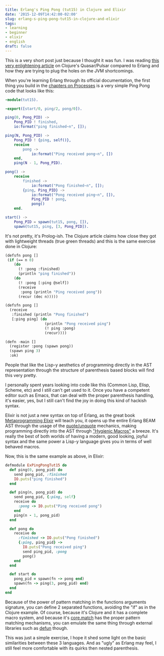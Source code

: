 ```yaml
---
title: Erlang's Ping Pong (tut15) in Clojure and Elixir
date: '2015-12-09T14:42:00-02:00'
slug: erlang-s-ping-pong-tut15-in-clojure-and-elixir
tags:
- learning
- beginner
- elixir
- english
draft: false
---
```


This is a very short post just because I thought it was fun. I was reading [this very enlightening article](http://blog.paralleluniverse.co/2013/05/02/quasar-pulsar/) on Clojure's Quasar/Pulsar compared to Erlang and how they are trying to plug the holes on the JVM shortcomings.

When you're learning Erlang through its official documentation, the first thing you build in the [chapters on Processes](http://www.erlang.org/doc/getting_started/conc_prog.html#id67347) is a very simple Ping Pong code that looks like this:

```erlang
-module(tut15).

-export([start/0, ping/2, pong/0]).

ping(0, Pong_PID) ->
    Pong_PID ! finished,
    io:format("ping finished~n", []);

ping(N, Pong_PID) ->
    Pong_PID ! {ping, self()},
    receive
        pong ->
            io:format("Ping received pong~n", [])
    end,
    ping(N - 1, Pong_PID).

pong() ->
    receive
        finished ->
            io:format("Pong finished~n", []);
        {ping, Ping_PID} ->
            io:format("Pong received ping~n", []),
            Ping_PID ! pong,
            pong()
    end.

start() ->
    Pong_PID = spawn(tut15, pong, []),
    spawn(tut15, ping, [3, Pong_PID]).
```

It's not pretty, it's Prolog-ish. The Clojure article claims how close they got with lightweight threads (true green threads) and this is the same exercise done in Clojure:

```lisp
(defsfn pong []
 (if (== n 0)
    (do
      (! :pong :finished)
      (println "ping finished"))
    (do
      (! :pong [:ping @self])
      (receive
       :pong (println "Ping received pong"))
      (recur (dec n)))))

(defsfn pong []
  (receive
   :finished (println "Pong finished")
   [:ping ping] (do
                  (println "Pong received ping")
                  (! ping :pong)
                  (recur))))

(defn -main []
  (register :pong (spawn pong))
  (spawn ping 3)
  :ok)
```

People that like the Lisp-y aesthetics of programming directly in the AST representation through the structure of parenthesis based blocks will find this very pretty.

I personally spent years looking into code like this (Common Lisp, Elisp, Scheme, etc) and I still can't get used to it. Once you have a competent editor such as Emacs, that can deal with the proper parenthesis handling, it's easier, yes, but I still can't find the joy in doing this kind of hackish syntax.

Elixir is not just a new syntax on top of Erlang, as the great book [Metaprogramming Elixir](https://pragprog.com/book/cmelixir/metaprogramming-elixir) will teach you, it opens up the entire Erlang BEAM AST through the usage of the [quote/unquote](http://elixir-lang.org/getting-started/meta/quote-and-unquote.html) mechanics, making programming directly into the AST through ["Hygienic Macros"](http://elixir-lang.org/getting-started/meta/macros.html) a breeze. It's really the best of both worlds of having a modern, good looking, joyful syntax and the same power a Lisp-y language gives you in terms of well behaved macros.

Now, this is the same example as above, in Elixir:

```ruby
defmodule ExPingPongTut15 do
  def ping(0, pong_pid) do
    send pong_pid, :finished
    IO.puts("ping finished")
  end

  def ping(n, pong_pid) do
    send pong_pid, {:ping, self}
    receive do
      :pong -> IO.puts("Ping received pong")
    end
    ping(n - 1, pong_pid)
  end

  def pong do
    receive do
      :finished -> IO.puts("Pong finished")
      {:ping, ping_pid} ->
        IO.puts("Pong received ping")
        send ping_pid, :pong
        pong()
    end
  end

  def start do
    pong_pid = spawn(fn -> pong end)
    spawn(fn -> ping(3, pong_pid) end)
  end
end
```

Because of the power of pattern matching in the functions arguments signature, you can define 2 separated functions, avoiding the "if" as in the Clojure example. Of course, because it's Clojure and it has a complete macro system, and because it's [core.match](https://github.com/clojure/core.match) has the proper pattern matching mechanisms, you can emulate the same thing through external libraries such as [defun](https://github.com/killme2008/defun) though.

This was just a simple exercise, I hope it shed some light on the basic similarities between these 3 languages. And as "ugly" as Erlang may feel, I still feel more comfortable with its quirks then nested parenthesis.
